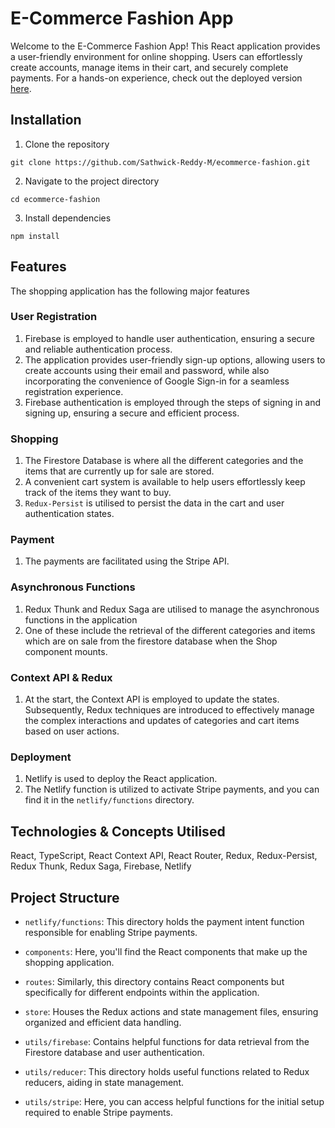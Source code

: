 # E-Commerce Fashion App

Welcome to the E-Commerce Fashion App! This React application provides a user-friendly environment for online shopping. Users can effortlessly create accounts, manage items in their cart, and securely complete payments. For a hands-on experience, check out the deployed version [here](https://sathwick-ecommerce-fashion-app.netlify.app/).

## Installation

1. Clone the repository

```
git clone https://github.com/Sathwick-Reddy-M/ecommerce-fashion.git
```

2. Navigate to the project directory

```
cd ecommerce-fashion
```

3. Install dependencies

```
npm install
```

## Features

The shopping application has the following major features

### User Registration

1. Firebase is employed to handle user authentication, ensuring a secure and reliable authentication process.
2. The application provides user-friendly sign-up options, allowing users to create accounts using their email and password, while also incorporating the convenience of Google Sign-in for a seamless registration experience.
3. Firebase authentication is employed through the steps of signing in and signing up, ensuring a secure and efficient process.

### Shopping

1. The Firestore Database is where all the different categories and the items that are currently up for sale are stored.
2. A convenient cart system is available to help users effortlessly keep track of the items they want to buy.
3. `Redux-Persist` is utilised to persist the data in the cart and user authentication states.

### Payment

1. The payments are facilitated using the Stripe API.

### Asynchronous Functions

1. Redux Thunk and Redux Saga are utilised to manage the asynchronous functions in the application
2. One of these include the retrieval of the different categories and items which are on sale from the firestore database when the Shop component mounts.

### Context API & Redux

1. At the start, the Context API is employed to update the states. Subsequently, Redux techniques are introduced to effectively manage the complex interactions and updates of categories and cart items based on user actions.

### Deployment

1. Netlify is used to deploy the React application.
2. The Netlify function is utilized to activate Stripe payments, and you can find it in the `netlify/functions` directory.

## Technologies & Concepts Utilised

React, TypeScript, React Context API, React Router, Redux, Redux-Persist, Redux Thunk, Redux Saga, Firebase, Netlify

## Project Structure

- `netlify/functions`: This directory holds the payment intent function responsible for enabling Stripe payments.

- `components`: Here, you'll find the React components that make up the shopping application.

- `routes`: Similarly, this directory contains React components but specifically for different endpoints within the application.

- `store`: Houses the Redux actions and state management files, ensuring organized and efficient data handling.

- `utils/firebase`: Contains helpful functions for data retrieval from the Firestore database and user authentication.

- `utils/reducer`: This directory holds useful functions related to Redux reducers, aiding in state management.

- `utils/stripe`: Here, you can access helpful functions for the initial setup required to enable Stripe payments.
